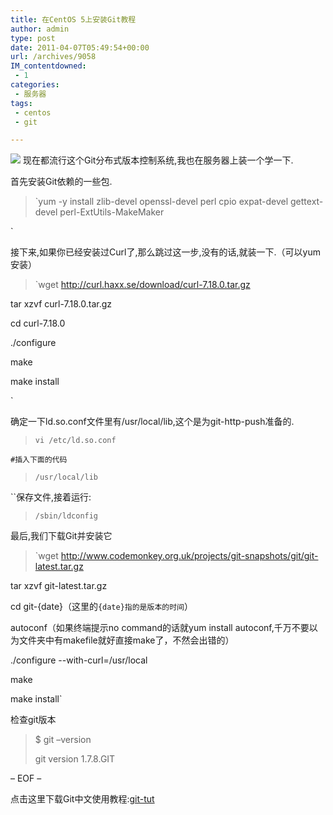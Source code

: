 ```yaml
---
title: 在CentOS 5上安装Git教程
author: admin
type: post
date: 2011-04-07T05:49:54+00:00
url: /archives/9058
IM_contentdowned:
 - 1
categories:
 - 服务器
tags:
 - centos
 - git

---
```

[![](http://blog.haohtml.com/wp-content/uploads/2011/04/git.png)][1]
现在都流行这个Git分布式版本控制系统,我也在服务器上装一个学一下.

首先安装Git依赖的一些包.

> `yum -y install zlib-devel openssl-devel perl cpio expat-devel gettext-devel perl-ExtUtils-MakeMaker

`

接下来,如果你已经安装过Curl了,那么跳过这一步,没有的话,就装一下.（可以yum安装）

> `wget http://curl.haxx.se/download/curl-7.18.0.tar.gz

tar xzvf curl-7.18.0.tar.gz

cd curl-7.18.0

./configure

make

make install

`

确定一下ld.so.conf文件里有/usr/local/lib,这个是为git-http-push准备的.

> `vi /etc/ld.so.conf`

`#插入下面的代码`

> `/usr/local/lib`

``保存文件,接着运行:

> `/sbin/ldconfig`

最后,我们下载Git并安装它

> `wget http://www.codemonkey.org.uk/projects/git-snapshots/git/git-latest.tar.gz

tar xzvf git-latest.tar.gz

cd git-{date}（这里的``{date}指的是版本的时间``）

autoconf（如果终端提示no command的话就yum install autoconf,千万不要以为文件夹中有makefile就好直接make了，不然会出错的）

./configure --with-curl=/usr/local

make

make install`

检查git版本

> $ git –version
>
> git version 1.7.8.GIT

– EOF –

点击这里下载Git中文使用教程:[git-tut][2]

 [1]: http://blog.haohtml.com/wp-content/uploads/2011/04/git.png
 [2]: http://blog.haohtml.com/wp-content/uploads/2011/04/git-tut.pdf